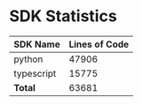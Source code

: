 # SDK Statistics

| SDK Name | Lines of Code |
| -------- | ------------- |
| python | 47906 |
| typescript | 15775 |
| **Total** | 63681 |

